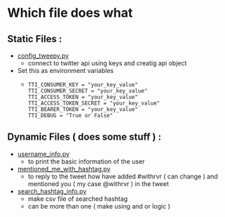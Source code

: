 # Which file does what

## Static Files :

-   [config_tweepy.py](./my_tweepy/config_tweepy.py)
    -   connect to twitter api using keys and creatig api object
-   Set this as environment variables
    -   ```
        TTI_CONSUMER_KEY = "your_key_value"
        TTI_CONSUMER_SECRET = "your_key_value"
        TTI_ACCESS_TOKEN = "your_key_value"
        TTI_ACCESS_TOKEN_SECRET = "your_key_value"
        TTI_BEARER_TOKEN = "your_key_value"
        TTI_DEBUG = "True or False"
        ```

## Dynamic Files ( does some stuff ) :

-   [username_info.py](./my_tweepy/username_info.py)
    -   to print the basic information of the user
-   [mentioned_me_with_hashtag.py](./my_tweepy/mentioned_me_with_hashtag.py)
    -   to reply to the tweet how have added #withrvr ( can change ) and mentioned you ( my case @withrvr ) in the tweet
-   [search_hashtag_info.py](./my_tweepy/search_hashtag_info.py)
    -   make csv file of searched hashtag
    -   can be more than one ( make using and or logic )
